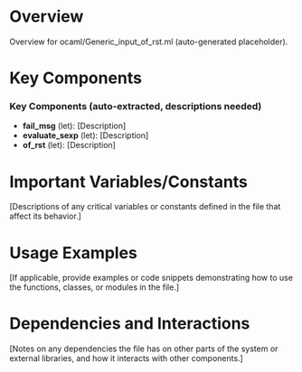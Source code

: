 # Overview

Overview for ocaml/Generic_input_of_rst.ml (auto-generated placeholder).

# Key Components

### Key Components (auto-extracted, descriptions needed)
- **fail_msg** (let): [Description]
- **evaluate_sexp** (let): [Description]
- **of_rst** (let): [Description]

# Important Variables/Constants

[Descriptions of any critical variables or constants defined in the file that affect its behavior.]

# Usage Examples

[If applicable, provide examples or code snippets demonstrating how to use the functions, classes, or modules in the file.]

# Dependencies and Interactions

[Notes on any dependencies the file has on other parts of the system or external libraries, and how it interacts with other components.]

